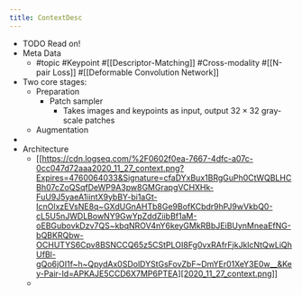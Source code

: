 ```yaml
---
title: ContextDesc
---
```


- TODO  Read on!
- Meta Data
    - #topic #Keypoint #[[Descriptor-Matching]]  #Cross-modality #[[N-pair Loss]]  #[[Deformable Convolution Network]]
- Two core stages:
    - Preparation
        - Patch sampler
            - Takes images and keypoints as input, output $32\times 32$ gray-scale patches
    - Augmentation
-
- Architecture
    - [[https://cdn.logseq.com/%2F0602f0ea-7667-4dfc-a07c-0cc047d72aaa2020_11_27_context.png?Expires=4760064033&Signature=cfaDYxBux1BRgGuPh0CtWQBLHCBh07cZoQSqfDeWP9A3pw8GMGrapgVCHXHk-FuU9J5yaeA1iintX9ybBY-bi1aGt-IcnOlxzEVsNE8q~GXdUGnAHTb8Ge9BofKCbdr9hPJ9wVkbQ0-cL5U5nJWDLBowNY9GwYpZddZiibBf1aM-oEBGubovkDzv7QS~kbqNROV4nY6keyGMkRBbJEiBUynMneaEfNG-bQBKRQbw-OCHUTYS6Cpv8BSNCCQ65z5CStPLOI8Fg0vxRAfrFjkJklcNtQwLiQhUfBl-gQo6jOI1f~h~QpydAx0SDolDYStGsFovZbF~DmYEr01XeY3E0w__&Key-Pair-Id=APKAJE5CCD6X7MP6PTEA][2020_11_27_context.png]]
    -